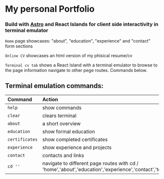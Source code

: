 # My personal Portfolio

### Build with [Astro](https://astro.build/) and React Islands for client side interactivity in terminal emulator 

`Home` page showcases: "about", "education", "experience" and "contact" form sections

`Online CV` showcases an html version of my phisical resume/cv

`Terminal cv tab` shows a React Island  with a terminal emulator to browse to the page information navigate to other pege routes. Commands below. 



## Terminal emulation commands:

| Command                   | Action                                           |
| :------------------------ | :----------------------------------------------- |
| `help`                    | show commands                                    |
| `clear`                   | clears terminal                                  |
| `about`                   | a short overview                                 |
| `education`               | show formal education                            |
| `certificates`            | show completed certificates                      |
| `experience`              | show experience and projects                     |
| `contact`                 | contacts and links                               |
| `cd ''`                   | navigate to different page routes with cd <direction> / 'home','about','education','experience','contact','terminal','cv','thanks','404'"|

      
